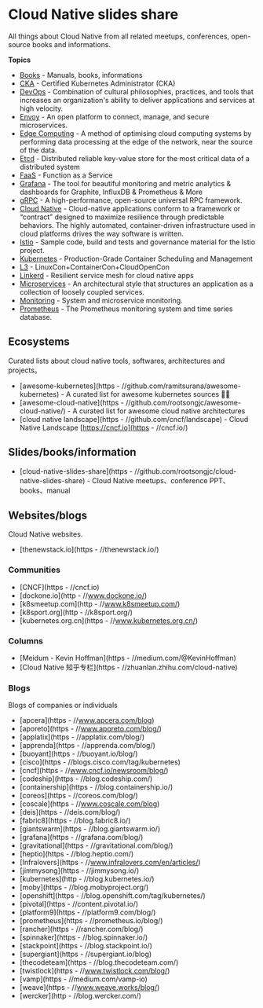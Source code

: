 # Cloud Native slides share

All things about Cloud Native from all related meetups, conferences, open-source books and informations.

**Topics**

- [Books](books) - Manuals, books, informations
- [CKA](cka) -  Certified   Kubernetes   Administrator   (CKA)
- [DevOps](devops) -  Combination of cultural philosophies, practices, and tools that increases an organization's ability to deliver applications and services at high velocity.
- [Envoy](envoy) - An open platform to connect, manage, and secure microservices.
- [Edge Computing](edge-computing) -  A method of optimising cloud computing systems by performing data processing at the edge of the network, near the source of the data.
- [Etcd](etcd) - Distributed reliable key-value store for the most critical data of a distributed system
- [FaaS](faas) - Function as a Service
- [Grafana](grafana) - The tool for beautiful monitoring and metric analytics & dashboards for Graphite, InfluxDB & Prometheus & More
- [gRPC](grpc) -  A high-performance, open-source universal RPC framework. 
- [Cloud Native](cloud-native) -  Cloud-native applications conform to a framework or “contract” designed to maximize resilience through predictable behaviors. The highly automated, container-driven infrastructure used in cloud platforms drives the way software is written.
- [Istio](istio) - Sample code, build and tests and governance material for the Istio project.
- [Kubernetes](kubernetes) - Production-Grade Container Scheduling and Management
- [L3](l3) - LinuxCon+ContainerCon+CloudOpenCon
- [Linkerd](linkerd) - Resilient service mesh for cloud native apps
- [Microservices](microservices) -  An architectural style that structures an application as a collection of loosely coupled services.
- [Monitoring](monitoring) -  System and microservice monitoring.
- [Prometheus](prometheus) - The Prometheus monitoring system and time series database.


## Ecosystems

Curated lists about cloud native tools, softwares, architectures and projects。

- [awesome-kubernetes](https - //github.com/ramitsurana/awesome-kubernetes) - A curated list for awesome kubernetes sources 🚢🎉 
- [awesome-cloud-native](https - //github.com/rootsongjc/awesome-cloud-native/) - A curated list for awesome cloud native architectures
- [cloud native landscape](https - //github.com/cncf/landscape) - Cloud Native Landscape [https://cncf.io](https - //cncf.io/)

## Slides/books/information

- [cloud-native-slides-share](https - //github.com/rootsongjc/cloud-native-slides-share) - Cloud Native meetups、conference PPT、books、manual

## Websites/blogs

Cloud Native websites.

- [thenewstack.io](https - //thenewstack.io/)

### Communities

- [CNCF](https - //cncf.io)
- [dockone.io](http - //www.dockone.io/)
- [k8smeetup.com](http - //www.k8smeetup.com/)
- [k8sport.org](http - //k8sport.org/)
- [kubernetes.org.cn](https - //www.kubernetes.org.cn/)



### Columns

- [Meidum - Kevin Hoffman](https - //medium.com/@KevinHoffman)
- [Cloud Native 知乎专栏](https - //zhuanlan.zhihu.com/cloud-native)

### Blogs

Blogs of companies or individuals

- [apcera](https - //www.apcera.com/blog)
- [aporeto](https - //www.aporeto.com/blog/)
- [applatix](https - //applatix.com/blog/)
- [apprenda](https - //apprenda.com/blog/)
- [buoyant](https - //buoyant.io/blog/)
- [cisco](https - //blogs.cisco.com/tag/kubernetes)
- [cncf](https - //www.cncf.io/newsroom/blog/)
- [codeship](https - //blog.codeship.com/)
- [containership](https - //blog.containership.io/)
- [coreos](https - //coreos.com/blog/)
- [coscale](https - //www.coscale.com/blog)
- [deis](https - //deis.com/blog/)
- [fabric8](https - //blog.fabric8.io/)
- [giantswarm](https - //blog.giantswarm.io/)
- [grafana](https - //grafana.com/blog/)
- [gravitational](https - //gravitational.com/blog/)
- [heptio](https - //blog.heptio.com/)
- [Infralovers](https - //www.infralovers.com/en/articles/)
- [jimmysong](https - //jimmysong.io/)
- [kubernetes](http - //blog.kubernetes.io/)
- [moby](https - //blog.mobyproject.org/)
- [openshift](https - //blog.openshift.com/tag/kubernetes/)
- [pivotal](https - //content.pivotal.io/)
- [platform9](https - //platform9.com/blog/)
- [prometheus](https - //prometheus.io/blog/)
- [rancher](https - //rancher.com/blog/)
- [spinnaker](https - //blog.spinnaker.io/)
- [stackpoint](https - //blog.stackpoint.io/)
- [supergiant](https - //supergiant.io/blog)
- [thecodeteam](https - //blog.thecodeteam.com/)
- [twistlock](https - //www.twistlock.com/blog/)
- [vamp](https - //medium.com/vamp-io)
- [weave](https - //www.weave.works/blog/)
- [wercker](http - //blog.wercker.com/)

